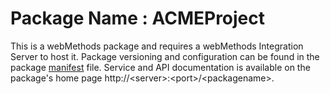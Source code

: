# Package Name : ACMEProject
This is a webMethods package and requires a webMethods Integration Server to host it. Package versioning and configuration can be found in the package [manifest](./ACMEProject/manifest.v3) file. Service and API documentation is available on the package's home page http://&lt;server&gt;:&lt;port&gt;/&lt;packagename>.